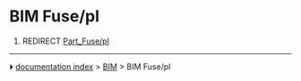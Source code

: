 # BIM Fuse/pl
1.  REDIRECT [Part_Fuse/pl](Part_Fuse/pl.md)



---
⏵ [documentation index](../README.md) > [BIM](BIM_Workbench.md) > BIM Fuse/pl
